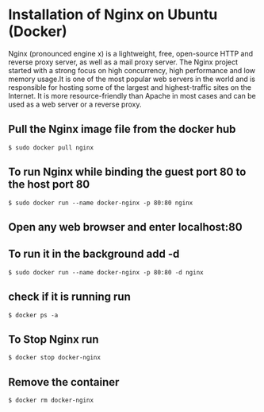 

**Installation of Nginx on Ubuntu (Docker)**
========================================

Nginx (pronounced engine x) is a lightweight, free, open-source HTTP and reverse proxy server, as well as a mail proxy server. The Nginx project started with a strong focus on high concurrency, high performance and low memory usage.It is one of the most popular web servers in the world and is responsible for hosting some of the largest and highest-traffic sites on the Internet. It is more resource-friendly than Apache in most cases and can be used as a web server or a reverse proxy.

Pull the Nginx image file from the docker hub
--------------------------------------------
```
$ sudo docker pull nginx
```

To run Nginx while binding the guest port 80 to the host port 80
-------------------------------------------------------------
```
$ sudo docker run --name docker-nginx -p 80:80 nginx
```

Open any web browser and enter localhost:80
-------------------------------------------


To run it in the background add -d
-------------------------------
```
$ sudo docker run --name docker-nginx -p 80:80 -d nginx
```

check if it is running run
--------------------------
```
$ docker ps -a
```

To Stop Nginx run
-----------------
```
$ docker stop docker-nginx
```

Remove the container
--------------------
```
$ docker rm docker-nginx
```
